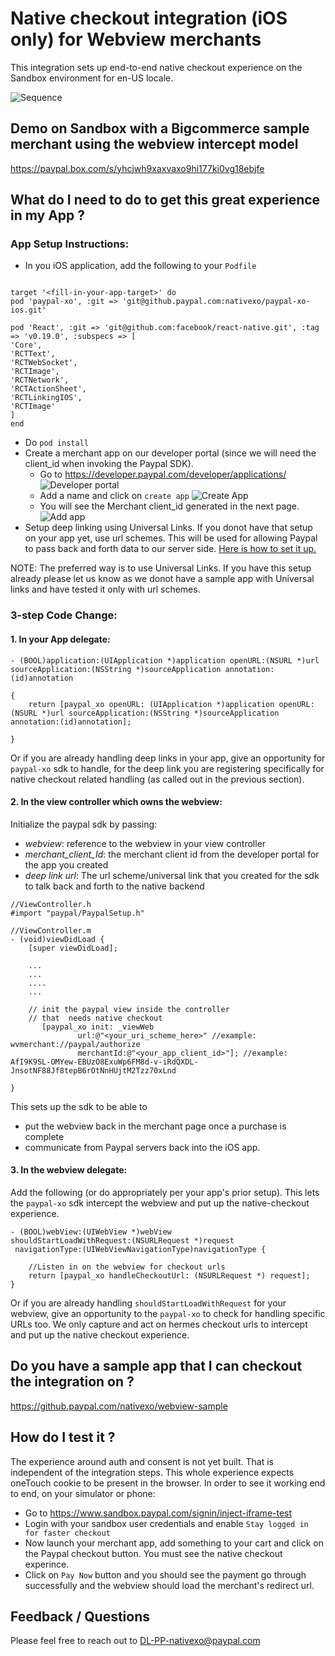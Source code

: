 # Native checkout integration (iOS only) for Webview merchants 

This integration sets up end-to-end native checkout experience on the Sandbox environment for en-US locale.

![Sequence](https://github.paypal.com/nativexo/nativexo-integration-Wiki/blob/master/Native-Sequence.png)

## Demo on Sandbox with a Bigcommerce sample merchant using the webview intercept model

https://paypal.box.com/s/yhcjwh9xaxvaxo9hi177ki0vg18ebjfe

## What do I need to do to get this great experience in my App ?

### App Setup Instructions:

* In you iOS application, add the following to your `Podfile`
```

target '<fill-in-your-app-target>' do
pod 'paypal-xo', :git => 'git@github.paypal.com:nativexo/paypal-xo-ios.git'

pod 'React', :git => 'git@github.com:facebook/react-native.git', :tag => 'v0.19.0', :subspecs => [
'Core',
'RCTText',
'RCTWebSocket',
'RCTImage',
'RCTNetwork',
'RCTActionSheet',
'RCTLinkingIOS',
'RCTImage'
]
end
```
* Do `pod install`
* Create a merchant app on our developer portal (since we will need the client_id when invoking the Paypal SDK).
    * Go to https://developer.paypal.com/developer/applications/
    ![Developer portal](https://github.paypal.com/nativexo/nativexo-integration-Wiki/blob/master/step1.png)
    * Add a name  and click on `create app` 
    ![Create App](https://github.paypal.com/nativexo/nativexo-integration-Wiki/blob/master/step2.png)
    * You will see the Merchant client_id generated in the next page. 
    ![Add app](https://github.paypal.com/nativexo/nativexo-integration-Wiki/blob/master/step3.png)
* Setup deep linking using Universal Links. If you donot have that setup on your app yet, use url schemes. This will be used for allowing Paypal to pass back and forth data to our server side. [Here is how to set it up.](http://www.idev101.com/code/Objective-C/custom_url_schemes.html)

NOTE: The preferred way is to use Universal Links. If you have this setup already please let us know as we donot have a sample app with Universal links and have tested it only with url schemes.

### 3-step Code Change:

#### 1. In your App delegate:
```
- (BOOL)application:(UIApplication *)application openURL:(NSURL *)url sourceApplication:(NSString *)sourceApplication annotation:(id)annotation

{
    return [paypal_xo openURL: (UIApplication *)application openURL:(NSURL *)url sourceApplication:(NSString *)sourceApplication annotation:(id)annotation];
    
}
```

Or if you are already handling deep links in your app, give an opportunity for `paypal-xo` sdk to handle, for the deep link you are registering specifically for native checkout related handling (as called out in the previous section).

#### 2. In the view controller which owns the webview: 
Initialize the paypal sdk by passing:
   * *webview*: reference to the webview in your view controller
   * *merchant_client_Id*: the merchant client id from the developer portal for the app you created
   * *deep link url*: The url scheme/universal link that you created for the sdk to talk back and forth to the native backend
   
   
```
//ViewController.h
#import "paypal/PaypalSetup.h"

//ViewController.m
- (void)viewDidLoad {
    [super viewDidLoad];

    ...
    ...
    ....
    ...

    // init the paypal view inside the controller
    // that  needs native checkout
       [paypal_xo init: _viewWeb
               url:@"<your_uri_scheme_here>" //example: wvmerchant://paypal/authorize
               merchantId:@"<your_app_client_id>"]; //example: AfI9K9SL-OMYew-EBUzO8ExuWp6FM8d-v-iRdQXDL-JnsotNF88Jf8tepB6rOtNnHUjtM2Tzz70xLnd
    
}
```
This sets up the sdk to be able to 
* put the webview back in the merchant page once a purchase is complete
* communicate from Paypal servers back into the iOS app.

#### 3. In the webview delegate:

Add the following (or do appropriately per your app's prior setup). This lets the `paypal-xo` sdk intercept the webview and put up the  native-checkout experience.

```
- (BOOL)webView:(UIWebView *)webView
shouldStartLoadWithRequest:(NSURLRequest *)request
 navigationType:(UIWebViewNavigationType)navigationType {

    //Listen in on the webview for checkout urls
    return [paypal_xo handleCheckoutUrl: (NSURLRequest *) request];
}

```

Or if you are already handling `shouldStartLoadWithRequest` for your webview, give an opportunity to the `paypal-xo` to check for handling specific URLs too. We only capture and act on hermes checkout urls to intercept and put up the native checkout experience.

## Do you have a sample app that I can checkout the integration on ?

https://github.paypal.com/nativexo/webview-sample

## How do I test it ?
The experience around auth and consent is not yet built. That is independent of the integration steps. This whole experience expects oneTouch cookie to be present in the browser. In order to see it working end to end, on your simulator or phone:

* Go to https://www.sandbox.paypal.com/signin/inject-iframe-test
* Login with your sandbox user credentials and enable `Stay logged in for faster checkout	`
* Now launch your merchant app, add something to your cart and click on the Paypal checkout button. You must see the native checkout experince. 
* Click on `Pay Now` button and you should see the payment go through successfully and the webview should load the merchant's redirect url.


## Feedback / Questions

Please feel free to reach out to DL-PP-nativexo@paypal.com






